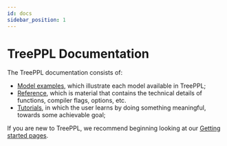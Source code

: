 ```yaml
---
id: docs
sidebar_position: 1
---
```


# TreePPL Documentation

The TreePPL documentation consists of:

 - [Model examples](docs/examples), which illustrate each model available in TreePPL;
 - [Reference](docs/reference), which is material that contains the technical details of functions, compiler flags, options, etc.
 - [Tutorials](docs/tutorials), in which the user learns by doing something meaningful, towards some achievable goal;
<!-- - To be added: System, which is documentation for the people who would like to develop the TreePPL language itself -->

If you are new to TreePPL, we recommend beginning looking at our [Getting started pages](getting-started/getting-started).